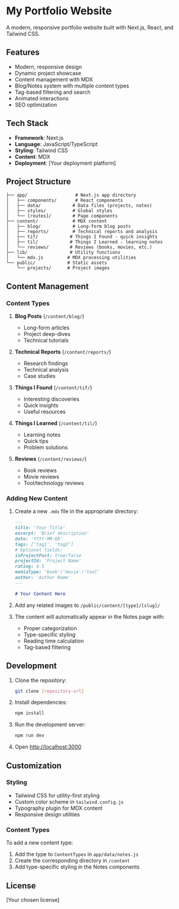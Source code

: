 # My Portfolio Website

A modern, responsive portfolio website built with Next.js, React, and Tailwind CSS.

## Features

- Modern, responsive design
- Dynamic project showcase
- Content management with MDX
- Blog/Notes system with multiple content types
- Tag-based filtering and search
- Animated interactions
- SEO optimization

## Tech Stack

- **Framework**: Next.js
- **Language**: JavaScript/TypeScript
- **Styling**: Tailwind CSS
- **Content**: MDX
- **Deployment**: [Your deployment platform]

## Project Structure

```
├── app/                  # Next.js app directory
│   ├── components/       # React components
│   ├── data/            # Data files (projects, notes)
│   ├── styles/          # Global styles
│   └── [routes]/        # Page components
├── content/             # MDX content
│   ├── blog/            # Long-form blog posts
│   ├── reports/         # Technical reports and analysis
│   ├── tif/            # Things I Found - quick insights
│   ├── til/            # Things I Learned - learning notes
│   └── reviews/        # Reviews (books, movies, etc.)
├── lib/                # Utility functions
│   └── mdx.js         # MDX processing utilities
└── public/            # Static assets
    └── projects/      # Project images
```

## Content Management

### Content Types

1. **Blog Posts** (`/content/blog/`)
   - Long-form articles
   - Project deep-dives
   - Technical tutorials

2. **Technical Reports** (`/content/reports/`)
   - Research findings
   - Technical analysis
   - Case studies

3. **Things I Found** (`/content/tif/`)
   - Interesting discoveries
   - Quick insights
   - Useful resources

4. **Things I Learned** (`/content/til/`)
   - Learning notes
   - Quick tips
   - Problem solutions

5. **Reviews** (`/content/reviews/`)
   - Book reviews
   - Movie reviews
   - Tool/technology reviews

### Adding New Content

1. Create a new `.mdx` file in the appropriate directory:
   ```md
   ---
   title: 'Your Title'
   excerpt: 'Brief description'
   date: 'YYYY-MM-DD'
   tags: ['tag1', 'tag2']
   # Optional fields:
   isProjectPost: true/false
   projectId: 'Project Name'
   rating: 4.5
   mediaType: 'book'/'movie'/'tool'
   author: 'Author Name'
   ---

   # Your Content Here
   ```

2. Add any related images to `/public/content/[type]/[slug]/`

3. The content will automatically appear in the Notes page with:
   - Proper categorization
   - Type-specific styling
   - Reading time calculation
   - Tag-based filtering

## Development

1. Clone the repository:
   ```bash
   git clone [repository-url]
   ```

2. Install dependencies:
   ```bash
   npm install
   ```

3. Run the development server:
   ```bash
   npm run dev
   ```

4. Open [http://localhost:3000](http://localhost:3000)

## Customization

### Styling

- Tailwind CSS for utility-first styling
- Custom color scheme in `tailwind.config.js`
- Typography plugin for MDX content
- Responsive design utilities

### Content Types

To add a new content type:

1. Add the type to `ContentTypes` in `app/data/notes.js`
2. Create the corresponding directory in `/content`
3. Add type-specific styling in the Notes components

## License

[Your chosen license]



